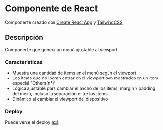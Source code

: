 # Componente de React

Componente creado con [Create React App](https://github.com/facebook/create-react-app) y [TailwindCSS](https://tailwindcss.com/)

## Descripción

Componente que genera un menú ajustable al viewport

### Características

- Muestra una cantidad de items en el menú según el viewport
- Los items que no logran entrar en el viewport son mostrados en un item especial "Others(n°)"
- Lógica ajustable para cambiar el ancho de los items, margin y padding del menú, incluso la separación entre los items.
- Dinámico al cambiar el viewport del dispositivo

### Deploy

Puede verse el deploy [acá](https://componente-menu-ajustable.vercel.app/)
